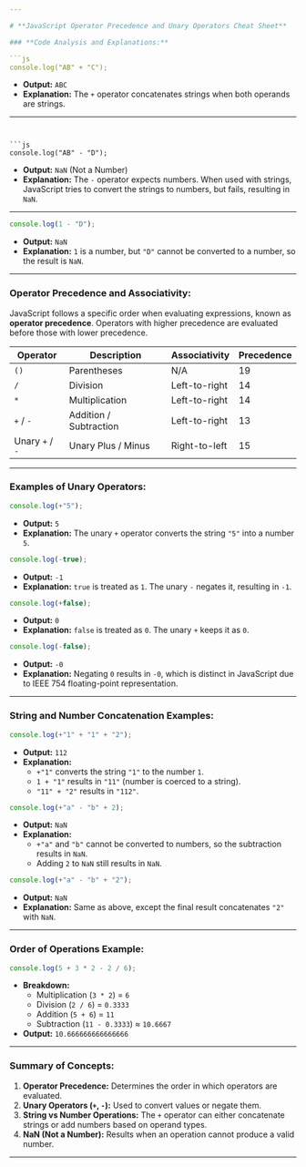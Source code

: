 ```yaml
---

# **JavaScript Operator Precedence and Unary Operators Cheat Sheet**

### **Code Analysis and Explanations:**

```js
console.log("AB" + "C"); 
```
- **Output:** `ABC`
- **Explanation:** The `+` operator concatenates strings when both operands are strings.

---
```


```js
console.log("AB" - "D");
```

- **Output:** `NaN` (Not a Number)
- **Explanation:** The `-` operator expects numbers. When used with strings, JavaScript tries to convert the strings to numbers, but fails, resulting in `NaN`.

---

```js
console.log(1 - "D");
```

- **Output:** `NaN`
- **Explanation:** `1` is a number, but `"D"` cannot be converted to a number, so the result is `NaN`.

---

### **Operator Precedence and Associativity:**

JavaScript follows a specific order when evaluating expressions, known as **operator precedence**. Operators with higher precedence are evaluated before those with lower precedence.

| **Operator**    | **Description**        | **Associativity** | **Precedence** |
| --------------- | ---------------------- | ----------------- | -------------- |
| `()`            | Parentheses            | N/A               | 19             |
| `/`             | Division               | Left-to-right     | 14             |
| `*`             | Multiplication         | Left-to-right     | 14             |
| `+` / `-`       | Addition / Subtraction | Left-to-right     | 13             |
| Unary `+` / `-` | Unary Plus / Minus     | Right-to-left     | 15             |

---

### **Examples of Unary Operators:**

```js
console.log(+"5");
```

- **Output:** `5`
- **Explanation:** The unary `+` operator converts the string `"5"` into a number `5`.

```js
console.log(-true);
```

- **Output:** `-1`
- **Explanation:** `true` is treated as `1`. The unary `-` negates it, resulting in `-1`.

```js
console.log(+false);
```

- **Output:** `0`
- **Explanation:** `false` is treated as `0`. The unary `+` keeps it as `0`.

```js
console.log(-false);
```

- **Output:** `-0`
- **Explanation:** Negating `0` results in `-0`, which is distinct in JavaScript due to IEEE 754 floating-point representation.

---

### **String and Number Concatenation Examples:**

```js
console.log(+"1" + "1" + "2");
```

- **Output:** `112`
- **Explanation:**
  - `+"1"` converts the string `"1"` to the number `1`.
  - `1 + "1"` results in `"11"` (number is coerced to a string).
  - `"11" + "2"` results in `"112"`.

```js
console.log(+"a" - "b" + 2);
```

- **Output:** `NaN`
- **Explanation:**
  - `+"a"` and `"b"` cannot be converted to numbers, so the subtraction results in `NaN`.
  - Adding `2` to `NaN` still results in `NaN`.

```js
console.log(+"a" - "b" + "2");
```

- **Output:** `NaN`
- **Explanation:** Same as above, except the final result concatenates `"2"` with `NaN`.

---

### **Order of Operations Example:**

```js
console.log(5 + 3 * 2 - 2 / 6);
```

- **Breakdown:**
  - Multiplication (`3 * 2`) = `6`
  - Division (`2 / 6`) = `0.3333`
  - Addition (`5 + 6`) = `11`
  - Subtraction (`11 - 0.3333`) ≈ `10.6667`
- **Output:** `10.666666666666666`

---

### **Summary of Concepts:**

1. **Operator Precedence:** Determines the order in which operators are evaluated.
2. **Unary Operators (`+`, `-`):** Used to convert values or negate them.
3. **String vs Number Operations:** The `+` operator can either concatenate strings or add numbers based on operand types.
4. **NaN (Not a Number):** Results when an operation cannot produce a valid number.

---

